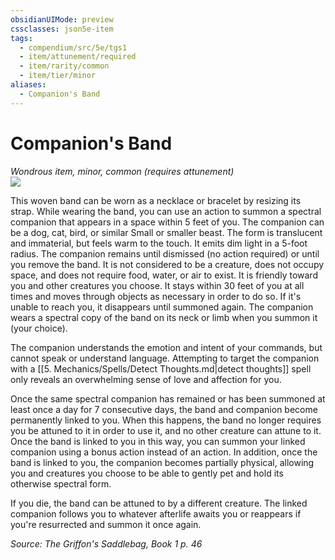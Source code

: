 ```yaml
---
obsidianUIMode: preview
cssclasses: json5e-item
tags:
  - compendium/src/5e/tgs1
  - item/attunement/required
  - item/rarity/common
  - item/tier/minor
aliases:
  - Companion's Band
---
```

# Companion's Band
*Wondrous item, minor, common (requires attunement)*  
![](https://raw.githubusercontent.com/TheGiddyLimit/homebrew/master/_img/TGS1/Companions-Band.webp#right)  


This woven band can be worn as a necklace or bracelet by resizing its strap. While wearing the band, you can use an action to summon a spectral companion that appears in a space within 5 feet of you. The companion can be a dog, cat, bird, or similar Small or smaller beast. The form is translucent and immaterial, but feels warm to the touch. It emits dim light in a 5-foot radius. The companion remains until dismissed (no action required) or until you remove the band. It is not considered to be a creature, does not occupy space, and does not require food, water, or air to exist. It is friendly toward you and other creatures you choose. It stays within 30 feet of you at all times and moves through objects as necessary in order to do so. If it's unable to reach you, it disappears until summoned again. The companion wears a spectral copy of the band on its neck or limb when you summon it (your choice).

The companion understands the emotion and intent of your commands, but cannot speak or understand language. Attempting to target the companion with a [[5. Mechanics/Spells/Detect Thoughts.md\|detect thoughts]] spell only reveals an overwhelming sense of love and affection for you.

Once the same spectral companion has remained or has been summoned at least once a day for 7 consecutive days, the band and companion become permanently linked to you. When this happens, the band no longer requires you be attuned to it in order to use it, and no other creature can attune to it. Once the band is linked to you in this way, you can summon your linked companion using a bonus action instead of an action. In addition, once the band is linked to you, the companion becomes partially physical, allowing you and creatures you choose to be able to gently pet and hold its otherwise spectral form.

If you die, the band can be attuned to by a different creature. The linked companion follows you to whatever afterlife awaits you or reappears if you're resurrected and summon it once again.

*Source: The Griffon's Saddlebag, Book 1 p. 46*
